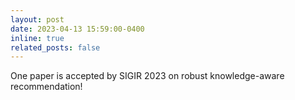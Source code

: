 ```yaml
---
layout: post
date: 2023-04-13 15:59:00-0400
inline: true
related_posts: false
---
```


One paper is accepted by SIGIR 2023 on robust knowledge-aware recommendation!